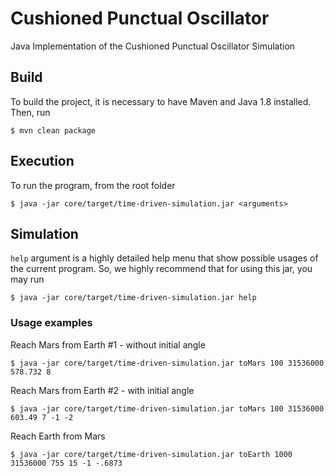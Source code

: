 # Cushioned Punctual Oscillator
Java Implementation of the Cushioned Punctual Oscillator Simulation
## Build
To build the project, it is necessary to have Maven and Java 1.8 installed.
Then, run

    $ mvn clean package
    
## Execution
To run the program, from the root folder

    $ java -jar core/target/time-driven-simulation.jar <arguments>

## Simulation
`help` argument is a highly detailed help menu that show possible usages of the current program.
So, we highly recommend that for using this jar, you may run

    $ java -jar core/target/time-driven-simulation.jar help

### Usage examples

Reach Mars from Earth #1 - without initial angle

    $ java -jar core/target/time-driven-simulation.jar toMars 100 31536000 578.732 8

Reach Mars from Earth #2 - with initial angle
    
    $ java -jar core/target/time-driven-simulation.jar toMars 100 31536000 603.49 7 -1 -2

Reach Earth from Mars

    $ java -jar core/target/time-driven-simulation.jar toEarth 1000 31536000 755 15 -1 -.6873